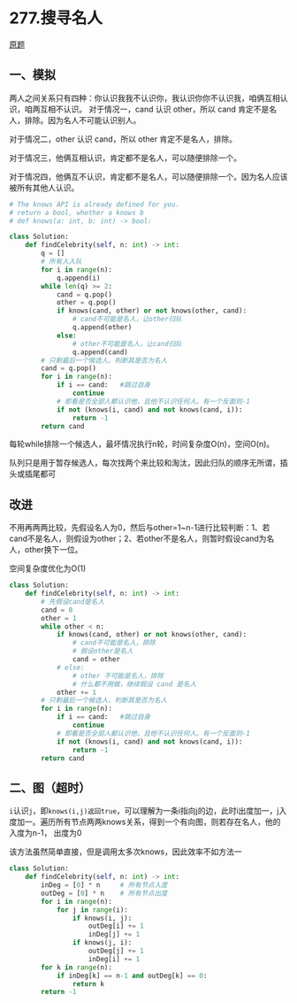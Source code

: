 # 277.搜寻名人

[原题](https://leetcode-cn.com/problems/find-the-celebrity/)

## 一、模拟

两人之间关系只有四种：你认识我我不认识你，我认识你你不认识我，咱俩互相认识，咱两互相不认识。
对于情况一，cand 认识 other，所以 cand 肯定不是名人，排除。因为名人不可能认识别人。

对于情况二，other 认识 cand，所以 other 肯定不是名人，排除。

对于情况三，他俩互相认识，肯定都不是名人，可以随便排除一个。

对于情况四，他俩互不认识，肯定都不是名人，可以随便排除一个。因为名人应该被所有其他人认识。

```python
# The knows API is already defined for you.
# return a bool, whether a knows b
# def knows(a: int, b: int) -> bool:

class Solution:
    def findCelebrity(self, n: int) -> int:
        q = []
        # 所有人入队
        for i in range(n):
            q.append(i)
        while len(q) >= 2:
            cand = q.pop()
            other = q.pop()
            if knows(cand, other) or not knows(other, cand):
                # cand不可能是名人，让other归队
                q.append(other)
            else:
                # other不可能是名人，让cand归队
                q.append(cand)
        # 只剩最后一个候选人，判断其是否为名人
        cand = q.pop()
        for i in range(n):
            if i == cand:   #跳过自身
                continue
            # 即看是否全部人都认识他，且他不认识任何人。有一个反面则-1
            if not (knows(i, cand) and not knows(cand, i)):
                return -1
        return cand
```

每轮while排除一个候选人，最坏情况执行n轮，时间复杂度O(n)，空间O(n)。

队列只是用于暂存候选人，每次找两个来比较和淘汰，因此归队的顺序无所谓，插头或插尾都可

## 改进

不用再两两比较，先假设名人为0，然后与other=1~n-1进行比较判断：1、若cand不是名人，则假设为other；2、若other不是名人，则暂时假设cand为名人，other换下一位。

空间复杂度优化为O(1)

```python
class Solution:
    def findCelebrity(self, n: int) -> int:
        # 先假设cand是名人
        cand = 0
        other = 1
        while other < n:
            if knows(cand, other) or not knows(other, cand):
                # cand不可能是名人，排除
                # 假设other是名人
                cand = other
            # else:
                # other 不可能是名人，排除
                # 什么都不用做，继续假设 cand 是名人
            other += 1
        # 只剩最后一个候选人，判断其是否为名人
        for i in range(n):
            if i == cand:   #跳过自身
                continue
            # 即看是否全部人都认识他，且他不认识任何人。有一个反面则-1
            if not (knows(i, cand) and not knows(cand, i)):
                return -1
        return cand
```



## 二、图（超时）

`i`认识`j`，即`knows(i,j)返回true`，可以理解为一条i指向j的边，此时i出度加一，j入度加一。遍历所有节点两两knows关系，得到一个有向图，则若存在名人，他的入度为n-1， 出度为0

该方法虽然简单直接，但是调用太多次knows，因此效率不如方法一

```python
class Solution:
    def findCelebrity(self, n: int) -> int:
        inDeg = [0] * n     # 所有节点入度
        outDeg = [0] * n    # 所有节点出度
        for i in range(n):
            for j in range(i):
                if knows(i, j):
                    outDeg[i] += 1
                    inDeg[j] += 1
                if knows(j, i):
                    outDeg[j] += 1
                    inDeg[i] += 1
        for k in range(n):
            if inDeg[k] == n-1 and outDeg[k] == 0:
                return k
        return -1
```



